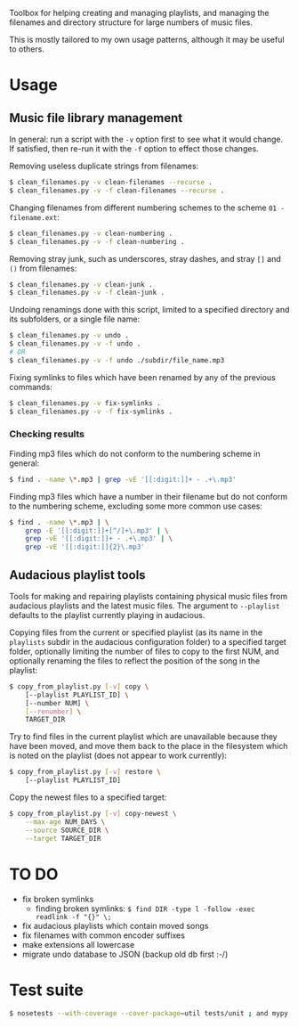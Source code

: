 Toolbox for helping creating and managing playlists, and managing the filenames and directory
structure for large numbers of music files. 

This is mostly tailored to my own usage patterns, although it may be useful to others. 

Usage
=====

Music file library management
-----------------------------
In general: run a script with the `-v` option first to see what it would change. If 
satisfied, then re-run it with the `-f` option to effect those changes.

Removing useless duplicate strings from filenames:
```bash
$ clean_filenames.py -v clean-filenames --recurse .
$ clean_filenames.py -v -f clean-filenames --recurse .
```
Changing filenames from different numbering schemes to the scheme `01 - filename.ext`:
```bash
$ clean_filenames.py -v clean-numbering .
$ clean_filenames.py -v -f clean-numbering .
``` 
Removing stray junk, such as underscores, stray dashes, and stray `[]` and `()` from
filenames:
```bash
$ clean_filenames.py -v clean-junk .
$ clean_filenames.py -v -f clean-junk .
```
Undoing renamings done with this script, limited to a specified directory and its subfolders,
or a single file name:
```bash
$ clean_filenames.py -v undo .
$ clean_filenames.py -v -f undo .
# OR
$ clean_filenames.py -v -f undo ./subdir/file_name.mp3
```
Fixing symlinks to files which have been renamed by any of the previous commands:
```bash
$ clean_filenames.py -v fix-symlinks .
$ clean_filenames.py -v -f fix-symlinks .
```

### Checking results

Finding mp3 files which do not conform to the numbering scheme in general:
```bash
$ find . -name \*.mp3 | grep -vE '[[:digit:]]+ - .+\.mp3'
```
Finding mp3 files which have a number in their filename but do not conform to the numbering scheme,
excluding some more common use cases:
```bash
$ find . -name \*.mp3 | \
    grep -E '[[:digit:]]+[^/]+\.mp3' | \
    grep -vE '[[:digit:]]+ - .+\.mp3' | \
    grep -vE '[[:digit:]]{2}\.mp3'
```

Audacious playlist tools
------------------------

Tools for making and repairing playlists containing physical music files from audacious playlists
and the latest music files. The argument to `--playlist` defaults to the playlist currently playing 
in audacious.

Copying files from the current or specified playlist (as its name in the `playlists` subdir in the 
audacious configuration folder) to a specified target folder, optionally limiting the number of 
files to copy to the first NUM, and optionally renaming the files to reflect the position of the
song in the playlist:
```bash
$ copy_from_playlist.py [-v] copy \
    [--playlist PLAYLIST_ID] \
    [--number NUM] \
    [--renumber] \
    TARGET_DIR
```
Try to find files in the current playlist which are unavailable because they have been moved, and
move them back to the place in the filesystem which is noted on the playlist (does not appear to 
work currently):
```bash
$ copy_from_playlist.py [-v] restore \
    [--playlist PLAYLIST_ID]
```
Copy the newest files to a specified target:
```bash
$ copy_from_playlist.py [-v] copy-newest \
    --max-age NUM_DAYS \
    --source SOURCE_DIR \
    --target TARGET_DIR
```

TO DO
=====
* fix broken symlinks
  * finding broken symlinks: `$ find DIR -type l -follow -exec readlink -f "{}" \;`
* fix audacious playlists which contain moved songs
* fix filenames with common encoder suffixes
* make extensions all lowercase
* migrate undo database to JSON (backup old db first :-/)

Test suite
==========
```bash
$ nosetests --with-coverage --cover-package=util tests/unit ; and mypy .; and flake8 .; and nosetests tests/integration
```